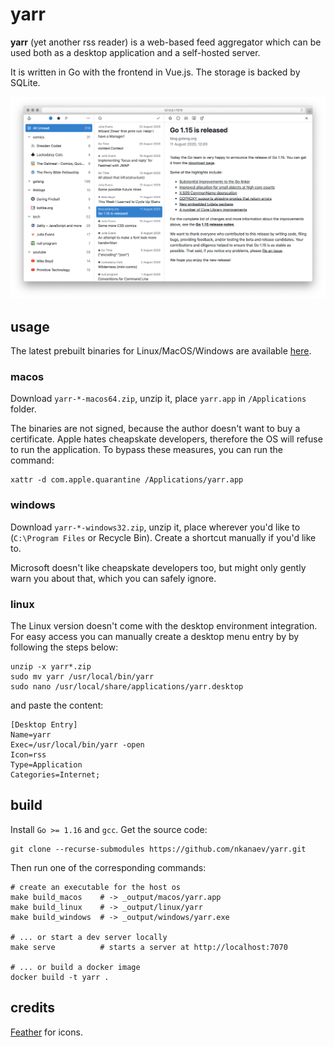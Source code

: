# yarr

**yarr** (yet another rss reader) is a web-based feed aggregator which can be used both
as a desktop application and a self-hosted server.

It is written in Go with the frontend in Vue.js. The storage is backed by SQLite.

![screenshot](etc/promo.png)

## usage

The latest prebuilt binaries for Linux/MacOS/Windows are available
[here](https://github.com/nkanaev/yarr/releases/latest).

### macos

Download `yarr-*-macos64.zip`, unzip it, place `yarr.app` in `/Applications` folder.

The binaries are not signed, because the author doesn't want to buy a certificate.
Apple hates cheapskate developers, therefore the OS will refuse to run the application.
To bypass these measures, you can run the command:

    xattr -d com.apple.quarantine /Applications/yarr.app

### windows

Download `yarr-*-windows32.zip`, unzip it, place wherever you'd like to
(`C:\Program Files` or Recycle Bin). Create a shortcut manually if you'd like to.

Microsoft doesn't like cheapskate developers too,
but might only gently warn you about that, which you can safely ignore.

### linux

The Linux version doesn't come with the desktop environment integration.
For easy access you can manually create a desktop menu entry by
by following the steps below:

    unzip -x yarr*.zip
    sudo mv yarr /usr/local/bin/yarr
    sudo nano /usr/local/share/applications/yarr.desktop

and paste the content:

    [Desktop Entry]
    Name=yarr
    Exec=/usr/local/bin/yarr -open
    Icon=rss
    Type=Application
    Categories=Internet;

## build

Install `Go >= 1.16` and `gcc`. Get the source code:

    git clone --recurse-submodules https://github.com/nkanaev/yarr.git

Then run one of the corresponding commands:

    # create an executable for the host os
    make build_macos    # -> _output/macos/yarr.app
    make build_linux    # -> _output/linux/yarr
    make build_windows  # -> _output/windows/yarr.exe

    # ... or start a dev server locally
    make serve          # starts a server at http://localhost:7070

    # ... or build a docker image
    docker build -t yarr .

## credits

[Feather](http://feathericons.com/) for icons.

